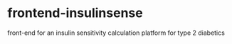 # frontend-insulinsense
front-end for an insulin sensitivity calculation platform for type 2 diabetics
